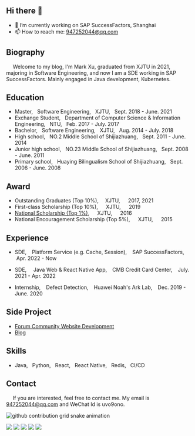 ## Hi there 👋
- 🔭 I’m currently working on SAP SuccessFactors, Shanghai
- 📫 How to reach me: 947252044@qq.com

## Biography

&emsp;  Welcome to my blog, I'm Mark Xu, graduated from XJTU in 2021, majoring in Software Engineering, and now I am a SDE working in SAP SuccessFactors. Mainly engaged in Java development, Kubernetes.

## Education

- Master, &nbsp; Software Engineering, &nbsp; XJTU, &nbsp; Sept. 2018 - June. 2021
- Exchange Student, &nbsp; Department of Computer Science & Information Engineering, &nbsp; NTU, &nbsp; Feb. 2017 - July. 2017
- Bachelor, &nbsp; Software Engineering, &nbsp; XJTU, &nbsp; Aug. 2014 - July. 2018
- High school, &nbsp; NO.2 Middle School of Shijiazhuang, &nbsp; Sept. 2011 - June. 2014
- Junior high school, &nbsp; NO.23 Middle School of Shijiazhuang, &nbsp; Sept. 2008 - June. 2011
- Primary school, &nbsp; Huaying Bilingualism School of Shijiazhuang, &nbsp; Sept. 2006 - June. 2008

## Award

- Outstanding Graduates (Top 10%),&emsp; XJTU, &emsp; 2017, 2021
- First-class Scholarship (Top 10%), &emsp; XJTU, &emsp; 2019
- [National Scholarship (Top 1%)](http://www.moe.gov.cn/srcsite/A05/s7505/201612/t20161230_293528.html), &emsp; XJTU, &emsp; 2016
- National Encouragement Scholarship (Top 5%), &emsp; XJTU, &emsp; 2015

## Experience

- SDE, &ensp; Platform Service (e.g. Cache, Session), &ensp; SAP SuccessFactors, &ensp; Apr. 2022 - Now

- SDE, &ensp;  Java Web & React Native App, &ensp; CMB Credit Card Center, &ensp; July. 2021 - Apr. 2022
- Internship, &ensp; Defect Detection, &ensp; Huawei Noah's Ark Lab, &ensp; Dec. 2019 - June. 2020

## Side Project

- [Forum Community Website Development](https://github.com/Linsong-Xu/uvo9ono-vue-koa)
- [Blog](https://xls56i-blog.github.io)

## Skills

- Java, &nbsp; Python, &nbsp; React, &nbsp; React Native, &nbsp; Redis, &nbsp; CI/CD

## Contact

&emsp; If you are interested, feel free to contact me. My email is 947252044@qq.com and WeChat Id is uvo9ono. 

![github contribution grid snake animation](https://raw.githubusercontent.com/xls56i-blog/xls56i-blog/output/github-contribution-grid-snake.svg)

![](http://github-profile-summary-cards.vercel.app/api/cards/profile-details?username=xls56iii&theme=solarized_dark)
![](http://github-profile-summary-cards.vercel.app/api/cards/repos-per-language?username=xls56iii&theme=solarized_dark)
![](http://github-profile-summary-cards.vercel.app/api/cards/most-commit-language?username=xls56iii&theme=solarized_dark)
![](http://github-profile-summary-cards.vercel.app/api/cards/stats?username=xls56iii&theme=solarized_dark)
![](http://github-profile-summary-cards.vercel.app/api/cards/productive-time?username=xls56iii&theme=solarized_dark&utcOffset=8)
